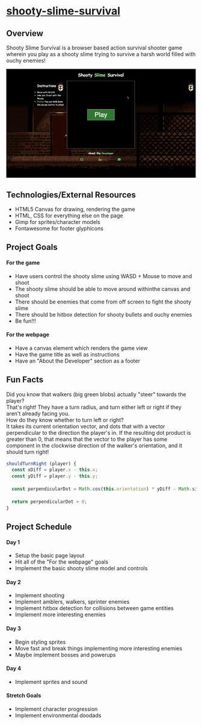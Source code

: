 # [shooty-slime-survival](https://brtsai.github.io/shooty-slime-survival/)

## Overview

Shooty Slime Survival is a browser based action survival shooter game wherein you play as a shooty slime trying to survive a harsh world filled with ouchy enemies!

![gameplay](https://github.com/brtsai/shooty-slime-survival/blob/master/documentation/assets/usage/game.gif)

## Technologies/External Resources

* HTML5 Canvas for drawing, rendering the game
* HTML, CSS for everything else on the page
* Gimp for sprites/character models
* Fontawesome for footer glyphicons

## Project Goals

#### For the game
* Have users control the shooty slime using WASD + Mouse to move and shoot
* The shooty slime should be able to move around withinthe canvas and shoot
* There should be enemies that come from off screen to fight the shooty slime
* There should be hitbox detection for shooty bullets and ouchy enemies
* Be fun!!!

#### For the webpage
* Have a canvas element which renders the game view
* Have the game title as well as instructions
* Have an "About the Developer" section as a footer

## Fun Facts

Did you know that walkers (big green blobs) actually "steer" towards the player?\
That's right! They have a turn radius, and turn either left or right if they aren't already facing you.\
How do they know whether to turn left or right?\
It takes its current orientation vector, and dots that with a vector perpendicular to the direction the
player's in.
If the resulting dot product is greater than 0, that means that the vector to the player has some
component in the clockwise direction of the walker's orientation, and it should turn right!

```javascript
shouldTurnRight (player) {
  const xDiff = player.x - this.x;
  const yDiff = player.y - this.y;

  const perpendicularDot = Math.cos(this.orientation) * yDiff - Math.sin(this.orientation) * xDiff;

  return perpendicularDot > 0;
}
```

## Project Schedule

#### Day 1
* Setup the basic page layout
* Hit all of the "For the webpage" goals
* Implement the basic shooty slime model and controls

#### Day 2
* Implement shooting
* Implement amblers, walkers, sprinter enemies
* Implement hitbox detection for collisions between game entities
* Implement more interesting enemies

#### Day 3
* Begin styling sprites
* Move fast and break things implementing more interesting enemies
* Maybe implement bosses and powerups

#### Day 4
* Implement sprites and sound

#### Stretch Goals
* Implement character progression
* Implement environmental doodads
